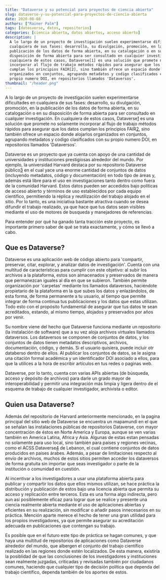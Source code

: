 ```yaml
---
title: "Dataverse y su potencial para proyectos de ciencia abierta"
slug: dataverse-y-su-potencial-para-proyectos-de-ciencia-abierta
date: 2020-08-08
authors: ["Rainer Palm"]
tags: [datosverse, datos, repositorios]
categories: [ciencia abierta, datos abiertos, acceso abierto]
description: |
  A lo largo de un proyecto de investigación suelen experimentarse dificultades en
  cualquiera de sus fases: desarrollo, su divulgación, promoción, en la
  publicación de los datos de forma abierta, en su catalogación o en su
  disposición de forma abierta para ser consultado en cualquier investigación. En
  cualquiera de estos casos, Dataverse[1] es una solución que promete no solamente
  incorporar al flujo de trabajo métodos rápidos para asegurar que los datos
  cumplan los principios FAIR[2], sino también ofrece un espacio donde alojarlos
  organizados en conjuntos, agrupando metadatos y codigo clasificados con su
  propio numero DOI, en repositorios llamados 'Dataversos'.
thumbnail: "/header.png"
---
```


<!-- # Dataverse y su potencial para proyectos de ciencia abierta -->
<!-- **Por Rainer Palm** -->

A lo largo de un proyecto de investigación suelen experimentarse dificultades en
cualquiera de sus fases: desarrollo, su divulgación, promoción, en la
publicación de los datos de forma abierta, en su catalogación o en su
disposición de forma abierta para ser consultado en cualquier investigación. En
cualquiera de estos casos, Dataverse[1] es una solución que promete no solamente
incorporar al flujo de trabajo métodos rápidos para asegurar que los datos
cumplan los principios FAIR[2], sino también ofrece un espacio donde alojarlos
organizados en conjuntos, agrupando metadatos y codigo clasificados con su
propio numero DOI, en repositorios llamados 'Dataversos'.

<!-- TEASER_END -->

Dataverse es un proyecto que ya cuenta con apoyo de una cantidad de
universidades y instituciones prestigiosas alrededor del mundo. Por ejemplo, la
universidad Harvard destaca por su repositorio Dataverse público[3] en el cual
yace una enorme cantidad de conjuntos de datos (incluyendo metadatos, código y
documentación) en todo tipo de áreas y, además está libre para el uso en
investigaciones tanto dentro como fuera de la comunidad Harvard. Estos datos
pueden ser accedidos bajo políticas de acceso abierto y términos de uso
establecidos por cada equipo científico, permitiendo la réplica y reutilización
del trabajo alojado en el sitio. Por lo tanto, es una iniciativa bastante
atractiva cuando se desea difundir el trabajo realizado, ya que hace que tus
datos sean visibles mediante el uso de motores de busqueda y manejadores de
referencias.

Para entender por qué ha ganado tanta tracción este proyecto, es importante
primero saber de qué se trata exactamente, y cómo se llevó a cabo.

## Que es Dataverse?

Dataverse es una aplicación web de código abierto para 'compartir, preservar,
citar, explorar, y analizar datos de investigación'. Cuenta con una multitud de
características para cumplir con este objetivo: al subir los archivos a la
plataforma, estos son almacenados y preservados de manera que permanezcan
iguales al día en que se subieron. También permite organización por 'carpetas'
mediante los llamados dataversos, haciéndote propietario de la plataforma en la
que subes los datos y enlazándolos, de esta forma, de forma permanente a tu
usuario, al tiempo que permite integrar de forma continua tus publicaciones y
los datos que estas utilizan. Todo esto con el propósito fundamental de asegurar
que tus datos te sean acreditados, estando, al mismo tiempo, alojados y
preservados por años por venir.

Su nombre viene del hecho que Dataverse funciona mediante un repositorio (la
instalación de software) que a su vez aloja archivos virtuales llamados
dataversos. Los dataversos se componen de conjuntos de datos, y los conjuntos de
datos tienen metadatos descriptivos, archivos, documentación, código, y demás.
Si el usuario quisiera, puede incluir otr databerso dentro de ellos. Al publicar
los conjuntos de datos, se le asigna una citación formal académica y un
identificador DOI asociado a ellos, para que la utilices a la hora de escribir
artículos en tus redes o paginas web.

Dataverse, por lo tanto, cuenta con varias APIs abiertas (de búsqueda, acceso y
depósito de archivos) para darle un grado mayor de interoperabilidad y permitir
una integración más limpia y ligera dentro de el esquema de trabajo de cualquier
investigador, archivista o editor.

## Quien usa Dataverse?

Además del repositorio de Harvard anteriormente mencionado, en la pagina
principal del sitio web de Dataverse se encuentra un mapamundi en el que se
señalan las instalaciones públicas de repositorios Dataverse, con mayor
concentración de éstos en Norte America y Europa, aunque se ven varias también
en America Latina, Africa y Asia. Algunas de estas estan pensadas no solamente
para uso local, sino también para países y regiones vecinas, como el ACSS
Dataverse[4] de Lebanon, el cual contiene conjuntos de datos producidos en
paises árabes. Además, a pesar de limitaciones respecto al envío de archivos,
muchos de estos sitios permiten acceder los dataversos de forma gratuita sin
importar que seas investigador o parte de la institución o comunidad en
cuestión.

Al incentivar a los investigadores a usar una plataforma abierta para publicar y
compartir los datos que ellos mismos utilizan, se hace práctica la distribución
y publicación de estos bajo una licencia abierta que permita su acceso y
replicación entre terceros. Esta es una forma algo indirecta, pero aun así
posiblemente eficaz para lograr que se realice y presente una ciencia realmente
abierta mediante el uso de aplicaciones abiertas y eficientes en su realización,
sin modificar o añadir pasos innecesarios en su práctica. Mención aparte merece
el hecho de tener una gran utilidad para los propios investigadores, ya que
permite asegurar su acreditación adecuada en publicaciones que contengan su
trabajo.

Es posible que en el futuro este tipo de práctica se hagan comunes, y que haya
una multitud de repositorios de aplicaciones como Dataverse alrededor del mundo,
que albergen el conjunto del trabajo científico realizado en las regiones donde
estén localizados. De esta manera, existiría la posiblidad de que las
conclusiones de los investigadores y instituciones sean realmente juzgadas,
criticadas y revisadas también por ciudadanos comunes, haciendo que cualquier
tipo de decisión política que dependa del trabajo científico, dependa también de
los aportes de estos.

[1]: https://dataverse.org/ "Dataverse"
[2]: https://www.go-fair.org/fair-principles/ "FAIR"
[3]: https://dataverse.harvard.edu "Harvard Dataverse"
[4]: https://dataverse.theacss.org "ACSS Dataverse"
